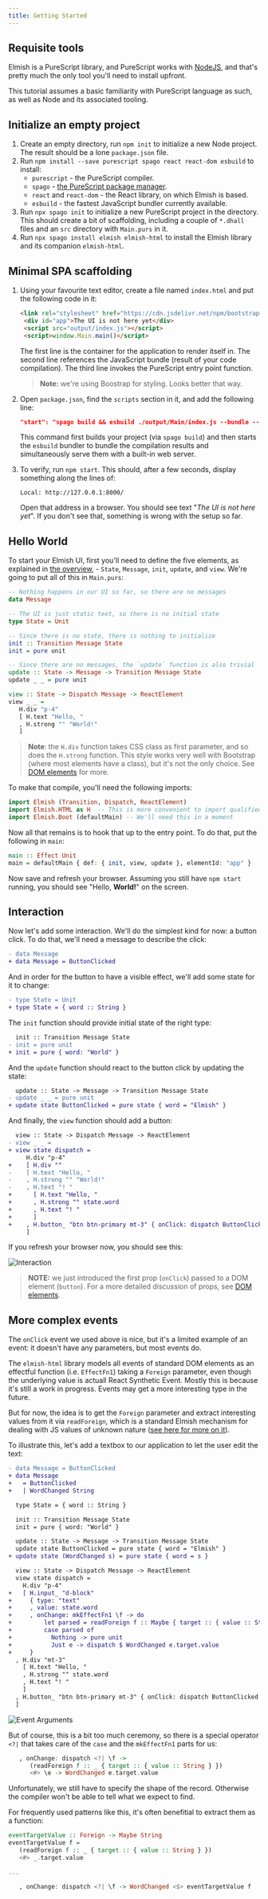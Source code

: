 ```yaml
---
title: Getting Started
---
```


## Requisite tools

Elmish is a PureScript library, and PureScript works with
[NodeJS](https://nodejs.org/en/download/), and that's pretty much the only tool
you'll need to install upfront.

This tutorial assumes a basic familiarity with PureScript language as such, as
well as Node and its associated tooling.

## Initialize an empty project

1. Create an empty directory, run `npm init` to initialize a new Node project.
   The result should be a lone `package.json` file.
2. Run `npm install --save purescript spago react react-dom esbuild` to install:
    * `purescript` - the PureScript compiler.
    * `spago` - [the PureScript package manager](https://github.com/purescript/spago).
    * `react` and `react-dom` - the React library, on which Elmish is based.
    * `esbuild` - the fastest JavaScript bundler currently available.
3. Run `npx spago init` to initialize a new PureScript project in the directory.
   This should create a bit of scaffolding, including a couple of `*.dhall` files
   and an `src` directory with `Main.purs` in it.
4. Run `npx spago install elmish elmish-html` to install the Elmish library and
   its companion `elmish-html`.

## Minimal SPA scaffolding

1. Using your favourite text editor, create a file named `index.html` and put
   the following code in it:

   ```html
   <link rel="stylesheet" href="https://cdn.jsdelivr.net/npm/bootstrap@5.1.3/dist/css/bootstrap.min.css">
    <div id="app">The UI is not here yet</div>
    <script src="output/index.js"></script>
    <script>window.Main.main()</script>
   ```

   The first line is the container for the application to render itself in. The
   second line references the JavaScript bundle (result of your code
   compilation). The third line invokes the PureScript entry point function.

   > **Note:** we're using Boostrap for styling. Looks better that way.

2. Open `package.json`, find the `scripts` section in it, and add the following line:

   ```json
   "start": "spago build && esbuild ./output/Main/index.js --bundle --serve --servedir=. --outfile=output/index.js --global-name=Main"
   ```

   This command first builds your project (via `spago build`) and then starts
   the `esbuild` bundler to bundle the compilation results and simultaneously
   serve them with a built-in web server.

3. To verify, run `npm start`. This should, after a few seconds, display
   something along the lines of:

   ```text
   Local: http://127.0.0.1:8000/
   ```

   Open that address in a browser. You should see text "_The UI is not here
   yet_". If you don't see that, something is wrong with the setup so far.

## Hello World

To start your Elmish UI, first you'll need to define the five elements, as
explained in [the overview](index.md), - `State`, `Message`, `init`, `update`,
and `view`. We're going to put all of this in `Main.purs`:

```haskell
-- Nothing happens in our UI so far, so there are no messages
data Message

-- The UI is just static text, so there is no initial state
type State = Unit

-- Since there is no state, there is nothing to initialize
init :: Transition Message State
init = pure unit

-- Since there are no messages, the `update` function is also trivial
update :: State -> Message -> Transition Message State
update _ _ = pure unit

view :: State -> Dispatch Message -> ReactElement
view _ _ =
   H.div "p-4"
   [ H.text "Hello, "
   , H.strong "" "World!"
   ]
```

> **Note**: the `H.div` function takes CSS class as first parameter, and so does the `H.strong` function. This style works very well with Bootstrap (where most elements have a class), but it's not the only choice. See [DOM elements](dom-elements.md#atomic-css) for more.

To make that compile, you'll need the following imports:

```haskell
import Elmish (Transition, Dispatch, ReactElement)
import Elmish.HTML as H  -- This is more convenient to import qualified
import Elmish.Boot (defaultMain) -- We'll need this in a moment
```

Now all that remains is to hook that up to the entry point. To do that, put the
following in `main`:

```haskell
main :: Effect Unit
main = defaultMain { def: { init, view, update }, elementId: "app" }
```

Now save and refresh your browser. Assuming you still have `npm start` running,
you should see "Hello, **World!**" on the screen.

## Interaction

Now let's add some interaction. We'll do the simplest kind for now: a button
click. To do that, we'll need a message to describe the click:

```diff
- data Message
+ data Message = ButtonClicked
```

And in order for the button to have a visible effect, we'll add some state for
it to change:

```diff
- type State = Unit
+ type State = { word :: String }
```

The `init` function should provide initial state of the right type:

```diff
  init :: Transition Message State
- init = pure unit
+ init = pure { word: "World" }
```

And the `update` function should react to the button click by updating the
state:

```diff
  update :: State -> Message -> Transition Message State
- update _ _ = pure unit
+ update state ButtonClicked = pure state { word = "Elmish" }
```

And finally, the `view` function should add a button:

```diff
  view :: State -> Dispatch Message -> ReactElement
- view _ _ =
+ view state dispatch =
     H.div "p-4"
+    [ H.div ""
-    [ H.text "Hello, "
-    , H.strong "" "World!"
-    , H.text "! "
+      [ H.text "Hello, "
+      , H.strong "" state.word
+      , H.text "! "
+      ]
+    , H.button_ "btn btn-primary mt-3" { onClick: dispatch ButtonClicked } "Click me!"
     ]
```

If you refresh your browser now, you should see this:

![Interaction](getting-started-interaction.gif)

> **NOTE:** we just introduced the first prop (`onClick`) passed to a DOM element (`button`). For a more detailed discussion of props, see [DOM elements](dom-elements.md).

## More complex events

The `onClick` event we used above is nice, but it's a limited example of an
event: it doesn't have any parameters, but most events do.

The `elmish-html` library models all events of standard DOM elements as an
effectful function (i.e. `EffectFn1`) taking a `Foreign` parameter, even though
the underlying value is actuall React Synthetic Event. Mostly this is because
it's still a work in progress. Events may get a more interesting type in the
future.

But for now, the idea is to get the `Foreign` parameter and extract interesting
values from it via `readForeign`, which is a standard Elmish mechanism for
dealing with JS values of unknown nature ([see here for more on
it](read-foreign.md)).

To illustrate this, let's add a textbox to our application to let the user edit
the text:

```diff
- data Message = ButtonClicked
+ data Message
+   = ButtonClicked
+   | WordChanged String

  type State = { word :: String }

  init :: Transition Message State
  init = pure { word: "World" }

  update :: State -> Message -> Transition Message State
  update state ButtonClicked = pure state { word = "Elmish" }
+ update state (WordChanged s) = pure state { word = s }

  view :: State -> Dispatch Message -> ReactElement
  view state dispatch =
    H.div "p-4"
+   [ H.input_ "d-block"
+     { type: "text"
+     , value: state.word
+     , onChange: mkEffectFn1 \f -> do
+         let parsed = readForeign f :: Maybe { target :: { value :: String } }
+         case parsed of
+           Nothing -> pure unit
+           Just e -> dispatch $ WordChanged e.target.value
+     }
  , H.div "mt-3"
    [ H.text "Hello, "
    , H.strong "" state.word
    , H.text "! "
    ]
  , H.button_ "btn btn-primary mt-3" { onClick: dispatch ButtonClicked } "Click me!"
  ]
```

![Event Arguments](getting-started-eventargs.gif)

But of course, this is a bit too much ceremony, so there is a special operator `<?|` that takes care of the `case` and the `mkEffectFn1` parts for us:

```haskell
   , onChange: dispatch <?| \f ->
      (readForeign f :: _ { target :: { value :: String } })
      <#> \e -> WordChanged e.target.value
```

Unfortunately, we still have to specify the shape of the record. Otherwise the compiler won't be able to tell what we expect to find.

For frequently used patterns like this, it's often benefitial to extract them as a function:

```haskell
eventTargetValue :: Foreign -> Maybe String
eventTargetValue f =
   (readForeign f :: _ { target :: { value :: String } })
   <#> _.target.value

...

   , onChange: dispatch <?| \f -> WordChanged <$> eventTargetValue f
```
